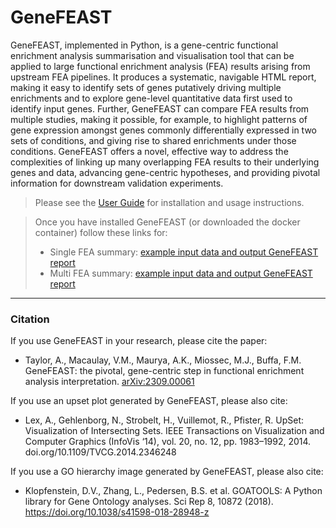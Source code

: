 # GeneFEAST

GeneFEAST, implemented in Python, is a gene-centric functional enrichment analysis summarisation and visualisation tool that can be applied to large functional enrichment analysis (FEA) results arising from upstream FEA pipelines. It produces a systematic, navigable HTML report, making it easy to identify sets of genes putatively driving multiple enrichments and to explore gene-level quantitative data first used to identify input genes. Further, GeneFEAST can compare FEA results from multiple studies, making it possible, for example, to highlight patterns of gene expression amongst genes commonly differentially expressed in two sets of conditions, and giving rise to shared enrichments under those conditions. GeneFEAST offers a novel, effective way to address the complexities of linking up many overlapping FEA results to their underlying genes and data, advancing gene-centric hypotheses, and providing pivotal information for downstream validation experiments.

> Please see the [User Guide](https://avigailtaylor.github.io/GeneFEAST/user_guide.html) for installation and usage instructions.

> Once you have installed GeneFEAST (or downloaded the docker container) follow these links for:
> - Single FEA summary: [example input data and output GeneFEAST report](https://avigailtaylor.github.io/GeneFEAST/example_usage.html)
> - Multi FEA summary: [example input data and output GeneFEAST report](https://avigailtaylor.github.io/GeneFEAST/example_usage_multi.html)

---

### Citation

If you use GeneFEAST in your research, please cite the paper:
- Taylor, A., Macaulay, V.M., Maurya, A.K., Miossec, M.J., Buffa, F.M. GeneFEAST: the pivotal, gene-centric step in functional enrichment
  analysis interpretation. [arXiv:2309.00061](https://doi.org/10.48550/arXiv.2309.00061)

If you use an upset plot generated by GeneFEAST, please also cite: 
- Lex, A., Gehlenborg, N., Strobelt, H., Vuillemot, R., Pfister, R. UpSet: Visualization of Intersecting Sets. IEEE Transactions on Visualization and Computer Graphics (InfoVis ‘14), vol. 20, no. 12, pp. 1983–1992, 2014. doi.org/10.1109/TVCG.2014.2346248

If you use a GO hierarchy image generated by GeneFEAST, please also cite:
- Klopfenstein, D.V., Zhang, L., Pedersen, B.S. et al. GOATOOLS: A Python library for Gene Ontology analyses. Sci Rep 8, 10872 (2018). 
https://doi.org/10.1038/s41598-018-28948-z
